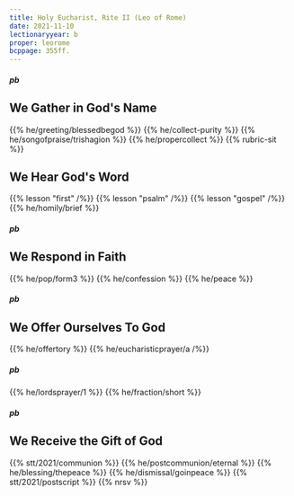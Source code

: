 ```yaml
---
title: Holy Eucharist, Rite II (Leo of Rome)
date: 2021-11-10
lectionaryyear: b
proper: leorome
bcppage: 355ff.
---
```


##### pb
## We Gather in God's Name
{{% he/greeting/blessedbegod %}}
{{% he/collect-purity %}}
{{% he/songofpraise/trishagion %}}
{{% he/propercollect %}}
{{% rubric-sit %}}

## We Hear God's Word
{{% lesson "first" /%}}
{{% lesson "psalm" /%}}
{{% lesson "gospel" /%}}
{{% he/homily/brief %}}

##### pb
## We Respond in Faith
{{% he/pop/form3 %}}
{{% he/confession %}}
{{% he/peace %}}

##### pb
## We Offer Ourselves To God
{{% he/offertory %}}
{{% he/eucharisticprayer/a /%}}
##### pb
{{% he/lordsprayer/1 %}}
{{% he/fraction/short %}}

##### pb
## We Receive the Gift of God
{{% stt/2021/communion %}}
{{% he/postcommunion/eternal %}}
{{% he/blessing/thepeace %}}
{{% he/dismissal/goinpeace %}}
{{% stt/2021/postscript %}}
{{% nrsv %}}
